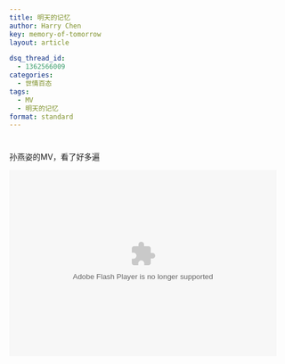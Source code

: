 ```yaml
---
title: 明天的记忆
author: Harry Chen
key: memory-of-tomorrow
layout: article

dsq_thread_id:
  - 1362566009
categories:
  - 世情百态
tags:
  - MV
  - 明天的记忆
format: standard
---
```

#

孙燕姿的MV，看了好多遍

<!--more-->

<embed src="http://player.yinyuetai.com/video/player/419604/v_2291107.swf" quality="high" width="480" height="334" align="middle" allowScriptAccess="sameDomain" type="application/x-shockwave-flash"></embed>
